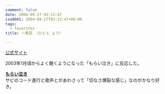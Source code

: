 ```yaml
---
comment: false
date: 2004-09-27 03:13:47
iso8601: 2004-09-27T03:13:47+09:00
tags:
  - favorites
title: 一青窈 （ひとと よう）

---
```


<div class="entry-body">
  <p><a href="http://columbia.jp/~hitoto/">公式サイト</a></p>

  <p>2003年1月頃からよく聴くようになった「もらい泣き」に反応した。</p>

  <p><strong><a href="http://www.amazon.co.jp/exec/obidos/ASIN/B00006JJ86/nqounet-22/ref=nosim/" name="amazletlink" id="amazletlink">もらい泣き</a></strong><br />
    サビのコード進行と歌声とがあわさって「切なさ爆裂な感じ」なのがかなり好き。</p>
</div>
